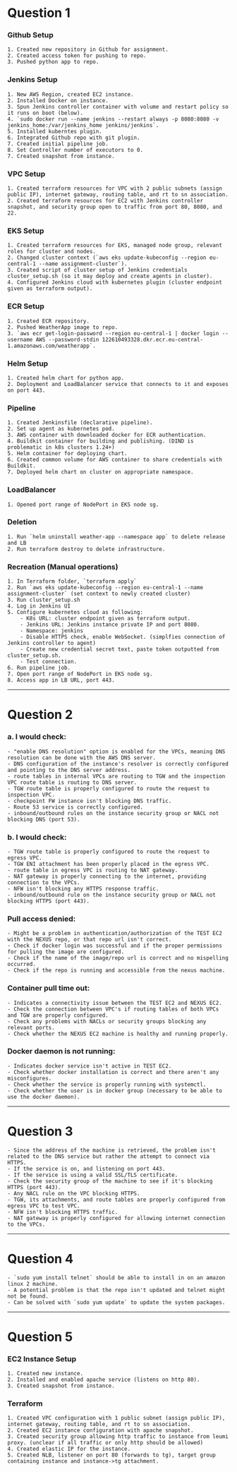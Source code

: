 # Question 1

### Github Setup
	1. Created new repository in Github for assignment.
	2. Created access token for pushing to repo.
	3. Pushed python app to repo.

### Jenkins Setup
	1. New AWS Region, created EC2 instance.
	2. Installed Docker on instance.
	3. Spun Jenkins controller container with volume and restart policy so it runs on boot (below).
	4. `sudo docker run --name jenkins --restart always -p 8080:8080 -v jenkins_home:/var/jenkins_home jenkins/jenkins`.
	5. Installed kuberntes plugin.
	6. Integrated Github repo with git plugin.
	7. Created initial pipeline job.
	8. Set Controller number of executors to 0.
	7. Created snapshot from instance.

### VPC Setup
	1. Created terraform resources for VPC with 2 public subnets (assign public IP), internet gateway, routing table, and rt to sn association.
	2. Created terraform resources for EC2 with Jenkins controller snapshot, and security group open to traffic from port 80, 8080, and 22.

### EKS Setup
	1. Created terraform resources for EKS, managed node group, relevant roles for cluster and nodes.
	2. Changed cluster context (`aws eks update-kubeconfig --region eu-central-1 --name assignment-cluster`).
	3. Created script of cluster setup of Jenkins credentials cluster_setup.sh (so it may deploy and create agents in cluster).
	4. Configured Jenkins cloud with kubernetes plugin (cluster endpoint given as terraform output).

### ECR Setup
	1. Created ECR repository.
	2. Pushed WeatherApp image to repo.
	3. `aws ecr get-login-password --region eu-central-1 | docker login --username AWS --password-stdin 122610493328.dkr.ecr.eu-central-1.amazonaws.com/weatherapp`.

### Helm Setup
	1. Created helm chart for python app.
	2. Deployment and LoadBalancer service that connects to it and exposes on port 443.

### Pipeline
	1. Created Jenkinsfile (declarative pipeline).
	2. Set up agent as kubernetes pod.
	3. AWS container with downloaded docker for ECR authentication.
	4. Buildkit container for building and publishing. (DIND is problematic in k8s clusters 1.24+)
	5. Helm container for deploying chart.
	6. Created common volume for AWS container to share credentials with Buildkit.
	7. Deployed helm chart on cluster on appropriate namespace.

### LoadBalancer
	1. Opened port range of NodePort in EKS node sg.

### Deletion
	1. Run `helm uninstall weather-app --namespace app` to delete release and LB
	2. Run terraform destroy to delete infrastructure.

### Recreation (Manual operations)
	1. In Terraform folder, `terraform apply`
	2. Run `aws eks update-kubeconfig --region eu-central-1 --name assignment-cluster` (set context to newly created cluster)
	3. Run cluster_setup.sh
	4. Log in Jenkins UI
	5. Configure kubernetes cloud as following:
		- K8s URL: cluster endpoint given as terraform output.
		- Jenkins URL: Jenkins instance private IP and port 8080.
		- Namespace: jenkins
		- Disable HTTPS check, enable WebSocket. (simplfies connection of Jenkins controller to agent)
		- Create new credential secret text, paste token outputted from cluster_setup.sh.
		- Test connection.
	6. Run pipeline job.
	7. Open port range of NodePort in EKS node sg.
	8. Access app in LB URL, port 443.

---
# Question 2

### a. I would check:
	- "enable DNS resolution" option is enabled for the VPCs, meaning DNS resolution can be done with the AWS DNS server.
	- DNS configuration of the instance's resolver is correctly configured and pointing to the DNS server address.
	- route tables in internal VPCs are routing to TGW and the inspection VPC route table is routing to DNS server.
	- TGW route table is properly configured to route the request to inspection VPC.
	- checkpoint FW instance isn't blocking DNS traffic.
	- Route 53 service is correctly configured.
	- inbound/outbound rules on the instance security group or NACL not blocking DNS (port 53). 

### b. I would check:
	- TGW route table is properly configured to route the request to egress VPC.
	- TGW ENI attachment has been properly placed in the egress VPC.
	- route table in egress VPC is routing to NAT gateway.
	- NAT gateway is properly connecting to the internet, providing connection to the VPCs.
	- NFW isn't blocking any HTTPS response traffic.
	- inbound/outbound rule on the instance security group or NACL not blocking HTTPS (port 443).

### Pull access denied:
	- Might be a problem in authentication/authorization of the TEST EC2 with the NEXUS repo, or that repo url isn't correct.
	- Check if docker login was successful and if the proper permissions for pulling the image are configured.
	- Check if the name of the image/repo url is correct and no mispelling occurred.
	- Check if the repo is running and accessible from the nexus machine.

### Container pull time out:
    - Indicates a connectivity issue between the TEST EC2 and NEXUS EC2.
    - Check the connection between VPC's if routing tables of both VPCs and TGW are properly configured.
    - Check any problems with NACLs or security groups blocking any relevant ports.
    - Check whether the NEXUS EC2 machine is healthy and running properly.

### Docker daemon is not running:
    - Indicates docker service isn't active in TEST EC2.
    - Check whether docker installation is correct and there aren't any misconfigures.
    - Check whether the service is properly running with systemctl.
    - Check whether the user is in docker group (necessary to be able to use the docker daemon).

---
# Question 3

	- Since the address of the machine is retrieved, the problem isn't related to the DNS service but rather the attempt to connect via HTTPS.
	- If the service is on, and listening on port 443.
	- If the service is using a valid SSL/TLS certificate.
	- Check the security group of the machine to see if it's blocking HTTPS (port 443).
	- Any NACL rule on the VPC blocking HTTPS.
	- TGW, its attachments, and route tables are properly configured from egress VPC to test VPC.
	- NFW isn't blocking HTTPS traffic.
	- NAT gateway is properly configured for allowing internet connection to the VPCs.

---
# Question 4

	- `sudo yum install telnet` should be able to install in on an amazon linux 2 machine.
	- A potential problem is that the repo isn't updated and telnet might not be found.
	- Can be solved with `sudo yum update` to update the system packages.	

---
# Question 5

### EC2 Instance Setup
	1. Created new instance.
	2. Installed and enabled apache service (listens on http 80).
	3. Created snapshot from instance.

### Terraform
	1. Created VPC configuration with 1 public subnet (assign public IP), internet gateway, routing table, and rt to sn association.
	2. Created EC2 instance configuration with apache snapshot.
	3. Created security group allowing http traffic to instance from leumi proxy. (unclear if all traffic or only http should be allowed)
	4. Created elastic IP for the instance.
	5. Created NLB, listener on port 80 (forwards to tg), target group containing instance and instance->tg attachment.